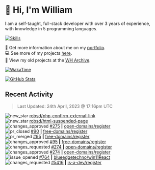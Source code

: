 # 👋 Hi, I'm William
I am a self-taught, full-stack developer with over 3 years of experience, with knowledge in 5 programming languages.

[![Skills](https://skillicons.dev/icons?i=css,cloudflare,discord,bots,docker,express,firebase,git,github,githubactions,html,js,linux,md,mongodb,netlify,nodejs,py,replit,tailwind,ts,vercel,vscode,wordpress,workers)](https://wdh.gg/dev)

🧑 Get more information about me on my [portfolio](https://wdh.gg/dev).
<br>
💻 See more of my projects [here](https://wdh.gg/github-org).
<br>
📁 View my old projects at the [WH Archive](https://wdh.gg/archive).

[![WakaTime](https://wakatime.com/badge/user/817e29c1-e1ac-4adc-936b-37bfa447c165.svg?style=for-the-badge)](https://wdh.gg/wakatime)

[![GitHub Stats](https://github-readme-stats.vercel.app/api?username=williamdavidharrison&theme=algolia&show_icons=true&border_radius=8&count_private=true&include_all_commits=true)](https://wdh.gg/github)

## Recent Activity
<!--RECENT_ACTIVITY:last_update-->
> Last Updated: 24th April, 2023 @ 17:16pm UTC
<!--RECENT_ACTIVITY:last_update_end-->

<!--RECENT_ACTIVITY:start-->
![new_star](https://cdn.jsdelivr.net/gh/Readme-Workflows/Readme-Icons@main/icons/octicons/StarredRepositoryYellow.svg) [robsd/php-confirm-external-link](https://github.com/robsd/php-confirm-external-link)<br>
![new_star](https://cdn.jsdelivr.net/gh/Readme-Workflows/Readme-Icons@main/icons/octicons/StarredRepositoryYellow.svg) [robsd/html-suspended-page](https://github.com/robsd/html-suspended-page)<br>
![changes_approved](https://cdn.jsdelivr.net/gh/Readme-Workflows/Readme-Icons@main/icons/octicons/ApprovedChanges.svg) [#275](https://github.com/open-domains/register/pull/275#pullrequestreview-1397869121) **|** [open-domains/register](https://github.com/open-domains/register)<br>
![pr_closed](https://cdn.jsdelivr.net/gh/Readme-Workflows/Readme-Icons@main/icons/octicons/PullRequestClosed.svg) [#90](https://github.com/free-domains/register/pull/90) **|** [free-domains/register](https://github.com/free-domains/register)<br>
![pr_merged](https://cdn.jsdelivr.net/gh/Readme-Workflows/Readme-Icons@main/icons/octicons/PullRequestMerged.svg) [#95](https://github.com/free-domains/register/pull/95) **|** [free-domains/register](https://github.com/free-domains/register)<br>
![changes_approved](https://cdn.jsdelivr.net/gh/Readme-Workflows/Readme-Icons@main/icons/octicons/ApprovedChanges.svg) [#95](https://github.com/free-domains/register/pull/95#pullrequestreview-1397690374) **|** [free-domains/register](https://github.com/free-domains/register)<br>
![changes_requested](https://cdn.jsdelivr.net/gh/Readme-Workflows/Readme-Icons@main/icons/octicons/RequestedChanges.svg) [#274](https://github.com/open-domains/register/pull/274#pullrequestreview-1397417919) **|** [open-domains/register](https://github.com/open-domains/register)<br>
![changes_approved](https://cdn.jsdelivr.net/gh/Readme-Workflows/Readme-Icons@main/icons/octicons/ApprovedChanges.svg) [#274](https://github.com/open-domains/register/pull/274#pullrequestreview-1397418443) **|** [open-domains/register](https://github.com/open-domains/register)<br>
![issue_opened](https://cdn.jsdelivr.net/gh/Readme-Workflows/Readme-Icons@main/icons/octicons/IssueOpened.svg) [#764](https://github.com/blueedgetechno/win11React/issues/764) **|** [blueedgetechno/win11React](https://github.com/blueedgetechno/win11React)<br>
![changes_requested](https://cdn.jsdelivr.net/gh/Readme-Workflows/Readme-Icons@main/icons/octicons/RequestedChanges.svg) [#5416](https://github.com/is-a-dev/register/pull/5416#pullrequestreview-1397145616) **|** [is-a-dev/register](https://github.com/is-a-dev/register)<br>
<!--RECENT_ACTIVITY:end-->
